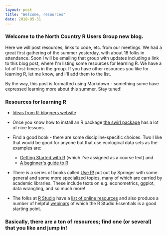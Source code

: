 ```yaml
---
layout: post
title: "Welcome, resources"
date: 2018-05-31
---
```


### Welcome to the North Country R Users Group new blog.

Here we will post resources, links to code, etc. from our meetings.
We had a great first gathering of the summer yesterday, with about 18 folks in attendance.  Soon I will be emailing that group with 
updates including a link to this blog post, where I'm listing some resources for learning R.  We have a lot of first-timers in the group.
If you have other resources you like for learning R, let me know, and I'll add them to the list.

By the way, this post is formatted using Markdown - something some have expressed learning more about this summer.  Stay tuned!

### Resources for learning R

* [Ideas from R-bloggers website](https://www.r-bloggers.com/how-to-learn-r-2/)
* Once you know how to install an R package [the swirl package](http://swirlstats.com/students.html) has a lot of nice lessons.
* Find a good book - there are some discipline-specific choices.  Two I like that would be good for anyone but that use ecological data 
sets as the examples are: 
  * [Getting Started with R](https://www.amazon.com/Getting-Started-R-Introduction-Biologists/dp/0198787847/ref=sr_1_1?ie=UTF8&qid=1527787962&sr=8-1&keywords=Getting+Started+with+R&dpID=41dlsO4%252Bh7L&preST=_SY291_BO1,204,203,200_QL40_&dpSrc=srch>)
(which I've assigned as a course text) and 
  * [A beginner's guide to R](https://www.amazon.com/Beginners-Guide-Use-Alain-Zuur/dp/0387938362/ref=sr_1_43?ie=UTF8&qid=1527788178&sr=8-43&keywords=Use+R)
  
 * There is a series of books called [Use R!](https://www.springer.com/series/6991) put out by Springer with some general and some more specialized topics, many of which are carried 
 by academic libraries. These include texts on e.g. econometrics, ggplot, data wrangling, and so much more! 
 
 * The folks at [R Studio](https://www.rstudio.com) have a [list of online resources](https://www.rstudio.com/online-learning/) and also
 produce a number of helpful [webinars](https://www.rstudio.com/resources/webinars/) of which the R Studio Essentials is a good starting point.
 
 ### Basically, there are a ton of resources; find one (or several) that you like and jump in!


